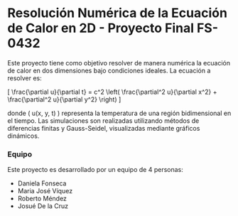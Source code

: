 # Resolución Numérica de la Ecuación de Calor en 2D - Proyecto Final FS-0432

Este proyecto tiene como objetivo resolver de manera numérica la ecuación de calor en dos dimensiones bajo condiciones ideales. La ecuación a resolver es:

\[
\frac{\partial u}{\partial t} = c^2 \left( \frac{\partial^2 u}{\partial x^2} + \frac{\partial^2 u}{\partial y^2} \right)
\]

donde \( u(x, y, t) \) representa la temperatura de una región bidimensional en el tiempo. Las simulaciones son realizadas utilizando métodos de diferencias finitas y Gauss-Seidel, visualizadas mediante gráficos dinámicos.

### **Equipo**
Este proyecto es desarrollado por un equipo de 4 personas:
- Daniela Fonseca
- Maria José Víquez
- Roberto Méndez
- Josué De la Cruz
